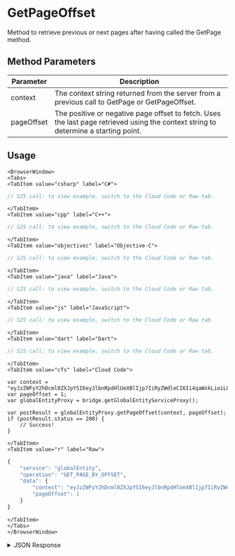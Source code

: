 # GetPageOffset

Method to retrieve previous or next pages after having called the GetPage method.

<PartialServop service_name="globalEntity" operation_name="GET_PAGE_BY_OFFSET" />

## Method Parameters

| Parameter  | Description                                                                                                                         |
| ---------- | ----------------------------------------------------------------------------------------------------------------------------------- |
| context    | The context string returned from the server from a previous call to GetPage or GetPageOffset.                                       |
| pageOffset | The positive or negative page offset to fetch. Uses the last page retrieved using the context string to determine a starting point. |

## Usage

```mdx-code-block
<BrowserWindow>
<Tabs>
<TabItem value="csharp" label="C#">
```

```csharp
// S2S call: to view example, switch to the Cloud Code or Raw tab.
```

```mdx-code-block
</TabItem>
<TabItem value="cpp" label="C++">
```

```cpp
// S2S call: to view example, switch to the Cloud Code or Raw tab.
```

```mdx-code-block
</TabItem>
<TabItem value="objectivec" label="Objective-C">
```

```objectivec
// S2S call: to view example, switch to the Cloud Code or Raw tab.
```

```mdx-code-block
</TabItem>
<TabItem value="java" label="Java">
```

```java
// S2S call: to view example, switch to the Cloud Code or Raw tab.
```

```mdx-code-block
</TabItem>
<TabItem value="js" label="JavaScript">
```

```javascript
// S2S call: to view example, switch to the Cloud Code or Raw tab.
```

```mdx-code-block
</TabItem>
<TabItem value="dart" label="Dart">
```

```dart
// S2S call: to view example, switch to the Cloud Code or Raw tab.
```

```mdx-code-block
</TabItem>
<TabItem value="cfs" label="Cloud Code">
```

```cfscript
var context = "eyJzZWFyY2hDcml0ZXJpYSI6eyJlbnRpdHlUeXBlIjp7IiRyZWdleCI6Ii4qaWxkLioiLCIkb3B0";
var pageOffset = 1;
var globalEntityProxy = bridge.getGlobalEntityServiceProxy();

var postResult = globalEntityProxy.getPageOffset(context, pageOffset);
if (postResult.status == 200) {
    // Success!
}
```

```mdx-code-block
</TabItem>
<TabItem value="r" label="Raw">
```

```r
{
	"service": "globalEntity",
	"operation": "GET_PAGE_BY_OFFSET",
	"data": {
		"context": "eyJzZWFyY2hDcml0ZXJpYSI6eyJlbnRpdHlUeXBlIjp7IiRyZWdleCI6Ii4qaWxkLioiLCIkb3B0",
		"pageOffset": 1
	}
}
```

```mdx-code-block
</TabItem>
</Tabs>
</BrowserWindow>
```

<details>
<summary>JSON Response</summary>

```json
{
    "status": 200,
    "data": {
        "_serverTime": 1637946319239,
        "results": {
            "moreBefore": false,
            "count": 200,
            "items": [
                {
                    "gameId": "123456",
                    "entityId": "14281c38-abf6-4ca2-8436-b2bdwas8d5a9a",
                    "ownerId": "784cc6c6-4569-4d75-bd10-62dwa8ae0218",
                    "entityType": "test",
                    "entityIndexedId": "indexTest",
                    "version": 1,
                    "data": {
                        "testData": 1234
                    },
                    "acl": {
                        "other": 1
                    },
                    "expiresAt": 1449861422588,
                    "timeToLive": 0,
                    "createdAt": 1449861388021,
                    "updatedAt": 1449861388021
                }
            ],
            "page": 2,
            "moreAfter": false
        },
        "context": "eyJzZWFyY2hDcml0ZXJpYSI6eyJlbnRpdHlUeXBlIjoiYnVpbGRpbmciLCJnY"
    }
}
```

</details>
